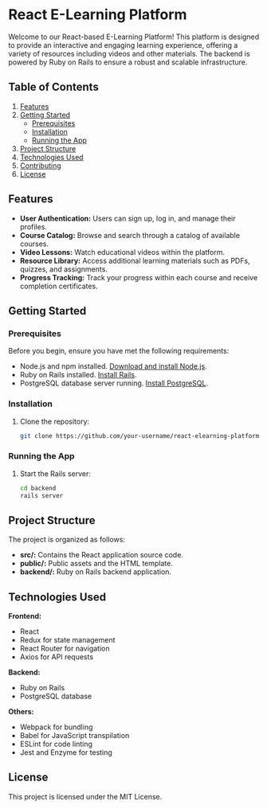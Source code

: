 
# React E-Learning Platform

Welcome to our React-based E-Learning Platform! This platform is designed to provide an interactive and engaging learning experience, offering a variety of resources including videos and other materials. The backend is powered by Ruby on Rails to ensure a robust and scalable infrastructure.

## Table of Contents

1. [Features](#features)
2. [Getting Started](#getting-started)
   - [Prerequisites](#prerequisites)
   - [Installation](#installation)
   - [Running the App](#running-the-app)
3. [Project Structure](#project-structure)
4. [Technologies Used](#technologies-used)
5. [Contributing](#contributing)
6. [License](#license)

## Features

- **User Authentication:** Users can sign up, log in, and manage their profiles.
- **Course Catalog:** Browse and search through a catalog of available courses.
- **Video Lessons:** Watch educational videos within the platform.
- **Resource Library:** Access additional learning materials such as PDFs, quizzes, and assignments.
- **Progress Tracking:** Track your progress within each course and receive completion certificates.

## Getting Started

### Prerequisites

Before you begin, ensure you have met the following requirements:

- Node.js and npm installed. [Download and install Node.js](https://nodejs.org/).
- Ruby on Rails installed. [Install Rails](https://rubyonrails.org/).
- PostgreSQL database server running. [Install PostgreSQL](https://www.postgresql.org/download/).

### Installation

1. Clone the repository:

   ```bash
   git clone https://github.com/your-username/react-elearning-platform.git
### Running the App

1. Start the Rails server:

   ```bash
   cd backend
   rails server
## Project Structure

The project is organized as follows:

- **src/:** Contains the React application source code.
- **public/:** Public assets and the HTML template.
- **backend/:** Ruby on Rails backend application.

## Technologies Used

**Frontend:**
- React
- Redux for state management
- React Router for navigation
- Axios for API requests

**Backend:**
- Ruby on Rails
- PostgreSQL database

**Others:**
- Webpack for bundling
- Babel for JavaScript transpilation
- ESLint for code linting
- Jest and Enzyme for testing
   
## License

This project is licensed under the MIT License.